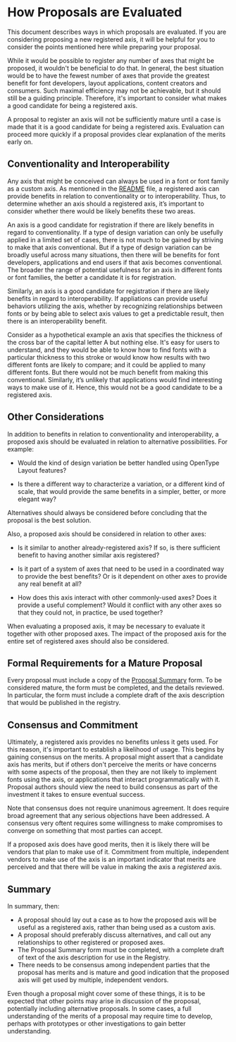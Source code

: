 # How Proposals are Evaluated
This document describes ways in which proposals are evaluated. If you are considering proposing
a new registered axis, it will be helpful for you to consider the points mentioned here while
preparing your proposal.

While it would be possible to register any number of axes that might be proposed, it wouldn't be
beneficial to do that. In general, the best situation would be to have the fewest number of axes
that provide the greatest benefit for font developers, layout applications, content creators and
consumers. Such maximal efficiency may not be achievable, but it should still be a guiding
principle. Therefore, it's important to consider what makes a good candidate for being a
registered axis.

A proposal to register an axis will not be sufficiently mature until a case is made that it is a
good candidate for being a registered axis. Evaluation can proceed more quickly if a proposal
provides clear explanation of the merits early on. 

## Conventionality and Interoperability
Any axis that might be conceived can always be used in a font or font family as a custom axis. As
mentioned in the [README](README.md) file, a registered axis can provide benefits in relation to
conventionality or to interoperability. Thus, to determine whether an axis should a registered
axis, it’s important to consider whether there would be likely benefits these two areas.

An axis is a good candidate for registration if there are likely benefits in regard to
conventionality. If a type of design variation can only be usefully applied in a limited set of
cases, there is not much to be gained by striving to make that axis conventional. But if a type
of design variation can be broadly useful across many situations, then there will be benefits for
font developers, applications and end users if that axis becomes conventional. The broader the
range of potential usefulness for an axis in different fonts or font families, the better a
candidate it is for registration.

Similarly, an axis is a good candidate for registration if there are likely benefits in regard to
interoperability. If appliations can provide useful behaviors utilizing the axis, whether by
recognizing relationships between fonts or by being able to select axis values to get a
predictable result, then there is an interoperability benefit.

Consider as a hypothetical example an axis that specifies the thickness of the cross bar of the
capital letter A but nothing else. It's easy for users to understand, and they would be able to
know how to find fonts with a particular thickness to this stroke or would know how results with
two different fonts are likely to compare; and it could be applied to many different fonts. But
there would not be much benefit from making this conventional. Similarly, it’s unlikely that
applications would find interesting ways to make use of it. Hence, this would not be a good
candidate to be a registered axis.

## Other Considerations
In addition to benefits in relation to conventionality and interoperability, a proposed axis
should be evaluated in relation to alternative possibilities. For example:

- Would the kind of design variation be better handled using OpenType Layout features?

- Is there a different way to characterize a variation, or a different kind of scale, that would
provide the same benefits in a simpler, better, or more elegant way?

Alternatives should always be considered before concluding that the proposal is the best solution.

Also, a proposed axis should be considered in relation to other axes:

- Is it similar to another already-registered axis? If so, is there sufficient benefit to having
another similar axis registered?

- Is it part of a system of axes that need to be used in a coordinated way to provide the best
benefits? Or is it dependent on other axes to provide any real benefit at all?

- How does this axis interact with other commonly-used axes? Does it provide a useful complement?
Would it conflict with any other axes so that they could not, in practice, be used together?

When evaluating a proposed axis, it may be necessary to evaluate it together with other proposed
axes. The impact of the proposed axis for the entire set of registered axes should also be
considered.

## Formal Requirements for a Mature Proposal
Every proposal must include a copy of the [Proposal Summary](Proposals/ProposalSummary.md) form.
To be considered mature, the form must be completed, and the details reviewed. In particular,
the form must include a complete draft of the axis description that would be published in the
registry.

## Consensus and Commitment
Ultimately, a registered axis provides no benefits unless it gets used. For this reason, it's
important to establish a likelihood of usage. This begins by gaining consensus on the merits.
A proposal might assert that a candidate axis has merits, but if others don't perceive the
merits or have concerns with some aspects of the proposal, then they are not likely to implement
fonts using the axis, or applications that interact programmatically with it. Proposal authors
should view the need to build consensus as part of the investment it takes to ensure eventual
success.

Note that consensus does not require unanimous agreement. It does require broad agreement that
any serious objections have been addressed. A consensus very oftent requires some willingness
to make compromises to converge on something that most parties can accept.

If a proposed axis does have good merits, then it is likely there will be vendors that plan
to make use of it. Commitment from multiple, independent vendors to make use of the axis is
an important indicator that merits are perceived and that there will be value in making the
axis a _registered_ axis.

## Summary
In summary, then:
- A proposal should lay out a case as to how the proposed axis will be useful as
a registered axis, rather than being used as a custom axis. 
- A proposal should preferably discuss alternatives, and call out any relationships to other
registered or proposed axes.
- The Proposal Summary form must be completed, with a complete draft of text of the axis
description for use in the Registry.
- There needs to be consensus among independent parties that the proposal has merits and is
mature and good indication that the proposed axis will get used by multiple, independent
vendors.

Even though a proposal might cover some of these things, it is to be expected that other points
may arise in discussion of the proposal, potentially including alternative proposals. In some
cases, a full understanding of the merits of a proposal may require time to develop, perhaps
with prototypes or other investigations to gain better understanding.
